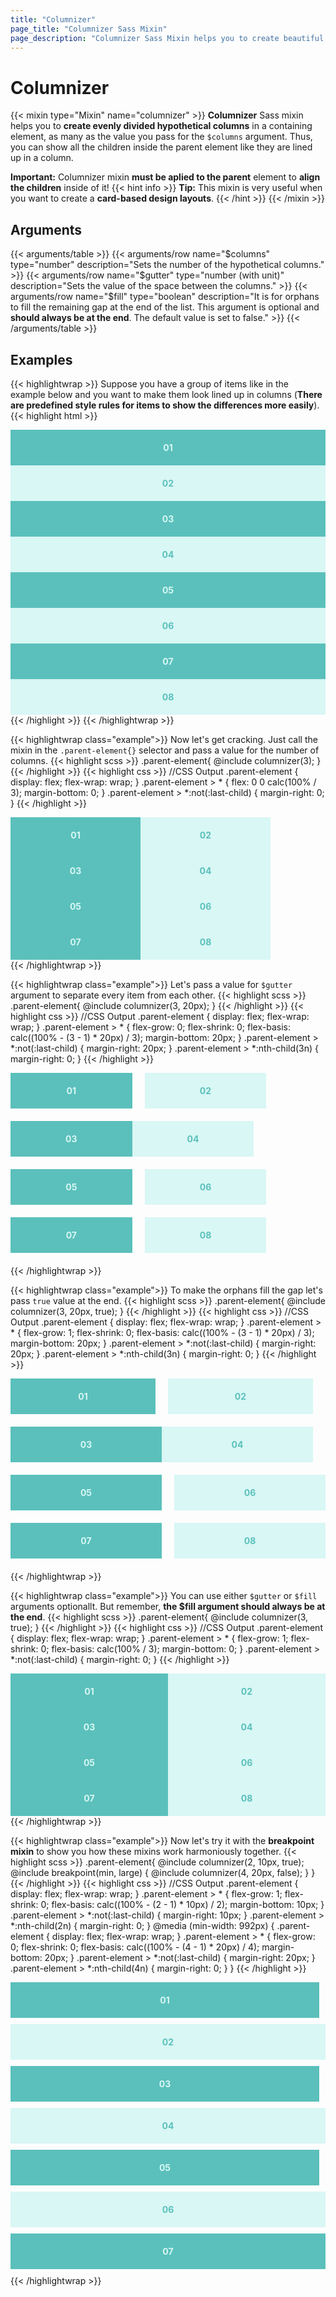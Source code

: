 ```yaml
---
title: "Columnizer"
page_title: "Columnizer Sass Mixin"
page_description: "Columnizer Sass Mixin helps you to create beautiful responsive card-based design layouts in CSS and Sass."
---
```


# Columnizer

{{< mixin type="Mixin" name="columnizer" >}}
**Columnizer** Sass mixin helps you to **create evenly divided hypothetical columns** in a containing element, as many as the value you pass for the `$columns` argument. Thus, you can show all the children inside the parent element like they are lined up in a column. 

**Important:** Columnizer mixin **must be aplied to the parent** element to **align the children** inside of it!
{{< hint info >}}
**Tip:** This mixin is very useful when you want to create a **card-based design layouts**.
{{< /hint >}}
{{< /mixin >}}

## Arguments

{{< arguments/table >}}
  {{< arguments/row name="$columns" type="number" description="Sets the number of the hypothetical columns." >}}
  {{< arguments/row name="$gutter" type="number (with unit)" description="Sets the value of the space between the columns." >}}
  {{< arguments/row name="$fill" type="boolean" description="It is for orphans to fill the remaining gap at the end of the list. This argument is optional and **should always be at the end**. The default value is set to false." >}}
{{< /arguments/table >}}

## Examples

{{< highlightwrap >}}
Suppose you have a group of items like in the example below and you want to make them look lined up in columns (**There are predefined style rules for items to show the differences more easily**).
{{< highlight html >}}
<div class="parent-element">
  <div class="item">01</div>
  <div class="item">02</div>
  <div class="item">03</div>
  <div class="item">04</div>
  <div class="item">05</div>
  <div class="item">06</div>
  <div class="item">07</div>
  <div class="item">08</div>
</div>
{{< /highlight >}}
{{< /highlightwrap >}}

{{< highlightwrap class="example">}}
Now let's get cracking. Just call the mixin in the `.parent-element{}` selector and pass a value for the number of columns.
{{< highlight scss >}}
.parent-element{
  @include columnizer(3);
}
{{< /highlight >}}
{{< highlight css >}}
//CSS Output
.parent-element {
  display: flex;
  flex-wrap: wrap;
}
.parent-element > * {
  flex: 0 0 calc(100% / 3);
  margin-bottom: 0;
}
.parent-element > *:not(:last-child) {
  margin-right: 0;
}
{{< /highlight >}}

<style>
.parent-element.example01 {
  display: flex;
  flex-wrap: wrap;
}
.parent-element.example01 > * {
  flex: 0 0 calc(100% / 3);
  margin-bottom: 0;
}
.parent-element.example01 > *:not(:last-child) {
  margin-right: 0;
}
</style>
<div class="columnizer parent-element example01">
  <div class="item">01</div>
  <div class="item">02</div>
  <div class="item">03</div>
  <div class="item">04</div>
  <div class="item">05</div>
  <div class="item">06</div>
  <div class="item">07</div>
  <div class="item">08</div>
</div>
{{< /highlightwrap >}}

{{< highlightwrap class="example">}}
Let's pass a value for `$gutter` argument to separate every item from each other.
{{< highlight scss >}}
.parent-element{
  @include columnizer(3, 20px);
}
{{< /highlight >}}
{{< highlight css >}}
//CSS Output
.parent-element {
  display: flex;
  flex-wrap: wrap;
}
.parent-element > * {
  flex-grow: 0;
  flex-shrink: 0;
  flex-basis: calc((100% - (3 - 1) * 20px) / 3);
  margin-bottom: 20px;
}
.parent-element > *:not(:last-child) {
  margin-right: 20px;
}
.parent-element > *:nth-child(3n) {
  margin-right: 0;
}
{{< /highlight >}}

<style>
.parent-element.example02 {
  display: flex;
  flex-wrap: wrap;
}
.parent-element.example02 > * {
  flex: 0 0 calc((100% - (3 - 1) * 20px) / 3);
  margin-bottom: 20px;
}
.parent-element.example02 > *:not(:last-child) {
  margin-right: 20px;
}
.parent-element.example02 > *:nth-child(3n) {
  margin-right: 0;
}
</style>
<div class="columnizer parent-element example02">
  <div class="item">01</div>
  <div class="item">02</div>
  <div class="item">03</div>
  <div class="item">04</div>
  <div class="item">05</div>
  <div class="item">06</div>
  <div class="item">07</div>
  <div class="item">08</div>
</div>
{{< /highlightwrap >}}


{{< highlightwrap class="example">}}
To make the orphans fill the gap let's pass `true` value at the end.
{{< highlight scss >}}
.parent-element{
  @include columnizer(3, 20px, true);
}
{{< /highlight >}}
{{< highlight css >}}
//CSS Output
.parent-element {
  display: flex;
  flex-wrap: wrap;
}
.parent-element > * {
  flex-grow: 1;
  flex-shrink: 0;
  flex-basis: calc((100% - (3 - 1) * 20px) / 3);
  margin-bottom: 20px;
}
.parent-element > *:not(:last-child) {
  margin-right: 20px;
}
.parent-element > *:nth-child(3n) {
  margin-right: 0;
}
{{< /highlight >}}

<style>
.parent-element.example03 {
  display: flex;
  flex-wrap: wrap;
}
.parent-element.example03 > * {
  flex: 1 0 calc((100% - (3 - 1) * 20px) / 3);
  margin-bottom: 20px;
}
.parent-element.example03 > *:not(:last-child) {
  margin-right: 20px;
}
.parent-element.example03 > *:nth-child(3n) {
  margin-right: 0;
}
</style>
<div class="columnizer parent-element example03">
  <div class="item">01</div>
  <div class="item">02</div>
  <div class="item">03</div>
  <div class="item">04</div>
  <div class="item">05</div>
  <div class="item">06</div>
  <div class="item">07</div>
  <div class="item">08</div>
</div>
{{< /highlightwrap >}}

{{< highlightwrap class="example">}}
You can use either `$gutter` or `$fill` arguments optionallt. But remember, **the $fill argument should always be at the end**.
{{< highlight scss >}}
.parent-element{
  @include columnizer(3, true);
}
{{< /highlight >}}
{{< highlight css >}}
//CSS Output
.parent-element {
  display: flex;
  flex-wrap: wrap;
}
.parent-element > * {
  flex-grow: 1;
  flex-shrink: 0;
  flex-basis: calc(100% / 3);
  margin-bottom: 0;
}
.parent-element > *:not(:last-child) {
  margin-right: 0;
}
{{< /highlight >}}

<style>
.parent-element.example04 {
  display: flex;
  flex-wrap: wrap;
}
.parent-element.example04 > * {
  flex: 1 0 calc(100% / 3);
  margin-bottom: 0;
}
.parent-element.example04 > *:not(:last-child) {
  margin-right: 0;
}
</style>
<div class="columnizer parent-element example04">
  <div class="item">01</div>
  <div class="item">02</div>
  <div class="item">03</div>
  <div class="item">04</div>
  <div class="item">05</div>
  <div class="item">06</div>
  <div class="item">07</div>
  <div class="item">08</div>
</div>
{{< /highlightwrap >}}

{{< highlightwrap class="example">}}
Now let's try it with the **breakpoint mixin** to show you how these mixins work harmoniously together.
{{< highlight scss >}}
.parent-element{
  @include columnizer(2, 10px, true);
  @include breakpoint(min, large) {
    @include columnizer(4, 20px, false);
  }
}
{{< /highlight >}}
{{< highlight css >}}
//CSS Output
.parent-element {
  display: flex;
  flex-wrap: wrap;
}
.parent-element > * {
  flex-grow: 1;
  flex-shrink: 0;
  flex-basis: calc((100% - (2 - 1) * 10px) / 2);
  margin-bottom: 10px;
}
.parent-element > *:not(:last-child) {
  margin-right: 10px;
}
.parent-element > *:nth-child(2n) {
  margin-right: 0;
}
@media (min-width: 992px) {
  .parent-element {
    display: flex;
    flex-wrap: wrap;
  }
  .parent-element > * {
    flex-grow: 0;
    flex-shrink: 0;
    flex-basis: calc((100% - (4 - 1) * 20px) / 4);
    margin-bottom: 20px;
  }
  .parent-element > *:not(:last-child) {
    margin-right: 20px;
  }
  .parent-element > *:nth-child(4n) {
    margin-right: 0;
  }
}
{{< /highlight >}}

<style>
.parent-element.example05 {
  display: flex;
  flex-wrap: wrap;
}
.parent-element.example05 > * {
  flex: 1 0 calc((100% - (2 - 1) * 10px) / 2);
  margin-bottom: 10px;
}
.parent-element.example05 > *:not(:last-child) {
  margin-right: 10px;
}
.parent-element.example05 > *:nth-child(2n) {
  margin-right: 0;
}
@media (min-width: 992px) {
  .parent-element.example05 {
    display: flex;
    flex-wrap: wrap;
  }
  .parent-element.example05 > * {
    flex: 0 0 calc((100% - (4 - 1) * 20px) / 4);
    margin-bottom: 20px;
  }
  .parent-element.example05 > *:not(:last-child) {
    margin-right: 20px;
  }
  .parent-element.example05 > *:nth-child(4n) {
    margin-right: 0;
  }
}

</style>
<div class="columnizer parent-element example05">
  <div class="item">01</div>
  <div class="item">02</div>
  <div class="item">03</div>
  <div class="item">04</div>
  <div class="item">05</div>
  <div class="item">06</div>
  <div class="item">07</div>
</div>
{{< /highlightwrap >}}

<style>
.parent-element .item {
  padding: 20px;
  display: flex;
  justify-content: center;
  align-items: center;
  background-color: #5bc0bb;
  font-weight: bold;
  color: #d8f7f5;
}
.parent-element .item:nth-of-type(even) {
  background-color: #d8f7f5;
  color: #5bc0bb;
}
</style>
